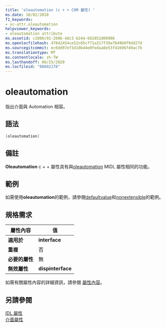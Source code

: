 ```yaml
---
title: 'oleautomation (c + + COM 屬性) '
ms.date: 10/02/2018
f1_keywords:
- vc-attr.oleautomation
helpviewer_keywords:
- oleautomation attribute
ms.assetid: c1086c91-260b-4dc3-b244-662852d09906
ms.openlocfilehash: 47842454ce52c65cf71a317f39a7649b0f9dd27d
ms.sourcegitcommit: ec6dd97ef3d10b44e0fedaa8e53f41696f49ac7b
ms.translationtype: MT
ms.contentlocale: zh-TW
ms.lasthandoff: 08/25/2020
ms.locfileid: "88842178"
---
```

# <a name="oleautomation"></a>oleautomation

指出介面與 Automation 相容。

## <a name="syntax"></a>語法

```cpp
[oleautomation]
```

## <a name="remarks"></a>備註

**Oleautomation** c + + 屬性具有與[oleautomation](/windows/win32/Midl/oleautomation) MIDL 屬性相同的功能。

## <a name="example"></a>範例

如需使用**oleautomation**的範例，請參閱[defaultvalue](defaultvalue.md)和[nonextensible](nonextensible.md)的範例。

## <a name="requirements"></a>規格需求

| 屬性內容 | 值 |
|-|-|
|**適用於**|**interface**|
|**重複**|否|
|**必要的屬性**|無|
|**無效屬性**|**dispinterface**|

如需有關屬性內容的詳細資訊，請參閱 [屬性內容](cpp-attributes-com-net.md#contexts)。

## <a name="see-also"></a>另請參閱

[IDL 屬性](idl-attributes.md)<br/>
[介面屬性](interface-attributes.md)
